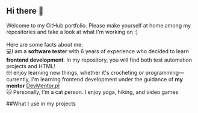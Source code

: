 ## Hi there 👋
Welcome to my GitHub portfolio. Please make yourself at home among my repositories and take a look at what I'm working on :)
<br>
<br>Here are some facts about me:
<br>💻I am a <b>software tester</b> with 6 years of experience who decided to learn <b>frontend development</b>. In my repository, you will find both test automation projects and HTML!
<br>🤓I enjoy learning new things, whether it's crocheting or programming—currently, I'm learning frontend development under the guidance of <b>my mentor</b> [DevMentor.pl](https://www.linkedin.com/school/devmentor-pl/posts/?feedView=all)
<br>🐱 Personally, I’m a cat person. I enjoy yoga, hiking, and video games 

##What I use in my projects


<!--
**dagmara-opalka/dagmara-opalka** is a ✨ _special_ ✨ repository because its `README.md` (this file) appears on your GitHub profile.

Here are some ideas to get you started:

- 🔭 I’m currently working on ...
- 🌱 I’m currently learning ...
- 👯 I’m looking to collaborate on ...
- 🤔 I’m looking for help with ...
- 💬 Ask me about ...
- 📫 How to reach me: ...
- 😄 Pronouns: ...
- ⚡ Fun fact: ...
-->
